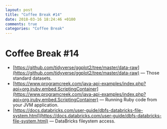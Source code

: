 ```yaml
---
layout: post
title: "Coffee Break #14"
date: 2018-03-16 18:24:46 +0100
comments: true
categories: "Coffee Break"
---
```


# Coffee Break #14

- [https://github.com/tidyverse/ggplot2/tree/master/data-raw](https://github.com/tidyverse/ggplot2/tree/master/data-raw) &mdash; Those standard datasets.
- [https://www.programcreek.com/java-api-examples/index.php?api=org.jruby.embed.ScriptingContainer](https://www.programcreek.com/java-api-examples/index.php?api=org.jruby.embed.ScriptingContainer) &mdash; Running Ruby code from your JVM application.
- [https://docs.databricks.com/user-guide/dbfs-databricks-file-system.html](https://docs.databricks.com/user-guide/dbfs-databricks-file-system.html) &mdash; DataBricks fileystem access.
